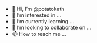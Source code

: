 - 👋 Hi, I’m @potatokath
- 👀 I’m interested in ...
- 🌱 I’m currently learning ...
- 💞️ I’m looking to collaborate on ...
- 📫 How to reach me ...

<!---
potatokath/potatokath is a ✨ special ✨ repository because its `README.md` (this file) appears on your GitHub profile.
You can click the Preview link to take a look at your changes.
--->
